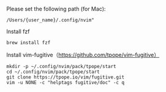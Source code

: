 
Please set the following path (for Mac):
```
/Users/{user_name}/.config/nvim"
```

Install fzf

```
brew install fzf
```

Install vim-fugitive（https://github.com/tpope/vim-fugitive）

```
mkdir -p ~/.config/nvim/pack/tpope/start
cd ~/.config/nvim/pack/tpope/start
git clone https://tpope.io/vim/fugitive.git
vim -u NONE -c "helptags fugitive/doc" -c q
```
